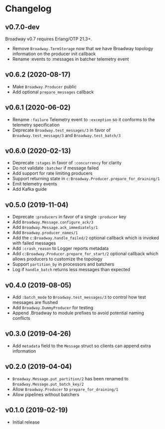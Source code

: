 # Changelog

## v0.7.0-dev

Broadway v0.7 requires Erlang/OTP 21.3+.

  * Remove `Broadway.TermStorage` now that we have Broadway topology information on the producer init callback
  * Rename :events to :messages in batcher telemetry event

## v0.6.2 (2020-08-17)

  * Make `Broadway.Producer` public
  * Add optional `prepare_messages` callback

## v0.6.1 (2020-06-02)

  * Rename `:failure` Telemetry event to `:exception` so it conforms to the telemetry specification
  * Deprecate `Broadway.test_messages/3` in favor of `Broadway.test_message/3` and `Broadway.test_batch/3`

## v0.6.0 (2020-02-13)

  * Deprecate `:stages` in favor of `:concurrency` for clarity
  * Do not validate `:batcher` if message failed
  * Add support for rate limiting producers
  * Support returning state in `c:Broadway.Producer.prepare_for_draining/1`
  * Emit telemetry events
  * Add Kafka guide

## v0.5.0 (2019-11-04)

  * Deprecate `:producers` in favor of a single `:producer` key
  * Add `Broadway.Message.configure_ack/3`
  * Add `Broadway.Message.ack_immediately/1`
  * Add `Broadway.producer_names/1`
  * Add the `c:Broadway.handle_failed/2` optional callback which is invoked with failed messages
  * Add `:crash_reason` to Logger reports metadata
  * Add `c:Broadway.Producer.prepare_for_start/2` optional callback which allows producers to customize the topology
  * Support `partition_by` in processors and batchers
  * Log if `handle_batch` returns less messages than expected

## v0.4.0 (2019-08-05)

  * Add `:batch_mode` to `Broadway.test_messages/3` to control how test messages are flushed
  * Add `Broadway.DummyProducer` for testing
  * Append .Broadway to module prefixes to avoid potential naming conflicts

## v0.3.0 (2019-04-26)

  * Add `metadata` field to the `Message` struct so clients can append extra information

## v0.2.0 (2019-04-04)

  * `Broadway.Message.put_partition/2` has been renamed to `Broadway.Message.put_batch_key/2`
  * Allow `Broadway.Producer` to `prepare_for_draining/1`
  * Allow pipelines without batchers

## v0.1.0 (2019-02-19)

  * Initial release
